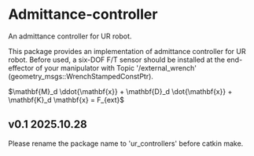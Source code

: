 # Admittance-controller
An admittance controller for UR robot.

This package provides an implementation of admittance controller for UR robot.
Before used, a six-DOF F/T sensor should be installed at the end-effector of 
your manipulator with Topic '/external_wrench' (geometry_msgs::WrenchStampedConstPtr).

$\mathbf{M}_d \ddot{\mathbf{x}} + \mathbf{D}_d \dot{\mathbf{x}} + \mathbf{K}_d \mathbf{x} = F_{ext}$


## v0.1 2025.10.28
Please rename the package name to 'ur_controllers' before catkin make. 
